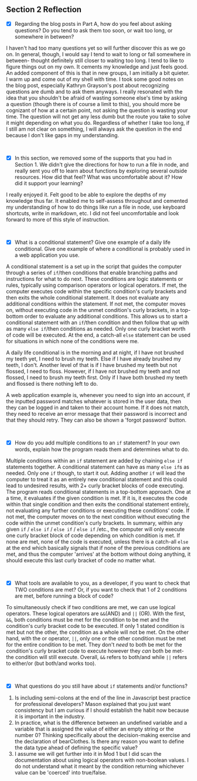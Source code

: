 ## Section 2 Reflection

- [x] Regarding the blog posts in Part A, how do you feel about asking questions? Do you tend to ask them too soon, or wait too long, or somewhere in between?

I haven't had too many questions yet so will further discover this as we go on. In general, though, I would say I tend to wait to long or fall somewhere in between- thought definitely still closer to waiting too long. I tend to like to figure things out on my own. It cements my knowledge and just feels good. An added component of this is that in new groups, I am initially a bit quieter. I warm up and come out of my shell with time. I took some good notes on the blog post, especially Kathryn Grayson's post about recognizing questions are dumb and to ask them anyways. I really resonated with the idea that you shouldn't be afraid of wasting someone else's time by asking a question (though there is of course a limit to this), you should more be cognizant of how at a certain point, not asking the question is wasting your time. The question will not get any less dumb but the route you take to solve it might depending on what you do. Regardless of whether I take too long, if I still am not clear on something, I will always ask the question in the end because I don't like gaps in my understanding.

&nbsp;
- [x] In this section, we removed some of the supports that you had in Section 1. We didn't give the directions for how to run a file in node, and really sent you off to learn about functions by exploring several outside resources. How did that feel? What was uncomfortable about it? How did it support your learning?

I really enjoyed it. Felt good to be able to explore the depths of my knowledge thus far. It enabled me to self-assess throughout and cemented my understanding of how to do things like run a file in node, use keyboard shortcuts, write in markdown, etc. I did not feel uncomfortable and look forward to more of this style of instruction.

&nbsp;
- [x] What is a conditional statement? Give one example of a daily life conditional. Give one example of where a conditional is probably used in a web application you use.

A conditional statement is a set up in the script that guides the computer through a series of `if`/then conditions that enable branching paths and instructions for what to do next. These conditions are logic statements or rules, typically using comparison operators or logical operators. If met, the computer executes code within the specific condition's curly brackets and then exits the whole conditional statement. It does not evaluate any additional conditions within the statement. If not met, the computer moves on, without executing code in the unmet condition's curly brackets, in a top-bottom order to evaluate any additional conditions. This allows us to start a conditional statement with an `if`/then condition and then follow that up with as many `else if`/then conditions as needed. Only one curly bracket worth of code will be executed. At the end, a catch-all `else` statement can be used for situations in which none of the conditions were me.

A daily life conditional is in the morning and at night, if I have not brushed my teeth yet, I need to brush my teeth. Else if I have already brushed my teeth, I don't. Another level of that is if I have brushed my teeth but not flossed, I need to floss. However, if I have not brushed my teeth and not flossed, I need to brush my teeth first. Only if I have both brushed my teeth and flossed is there nothing left to do.

A web application example is, whenever you need to sign into an account, if the inputted password matches whatever is stored in the user data, then they can be logged in and taken to their account home. If it does not match, they need to receive an error message that their password is incorrect and that they should retry. They can also be shown a 'forgot password' button.

&nbsp;
- [x] How do you add multiple conditions to an `if` statement? In your own words, explain how the program reads them and determines what to do.

Multiple conditions within an  `if` statement are added by chaining `else if` statements together. A conditional statement can have as many `else if`s as needed. Only one `if` though, to start it out. Adding another `if` will lead the computer to treat it as an entirely new conditional statement and this could lead to undesired results, with 2+ curly bracket blocks of code executing. The program reads conditional statements in a top-bottom approach. One at a time, it evaluates if the given condition is met. If it is, it executes the code within that single condition and then exits the conditional statement entirely, not evaluating any further conditions or executing these conditions' code. If not met, the computer moves on to the next condition without executing the code within the unmet condition's curly brackets. In summary, within any given `if` / `else if` / `else if` / `else if` /etc., the computer will only execute one curly bracket block of code depending on which condition is met. If none are met, none of the code is executed, unless there is a catch-all `else` at the end which basically signals that if none of the previous conditions are met, and thus the computer 'arrives' at the bottom without doing anything, it should execute this last curly bracket of code no matter what.

&nbsp;
- [x] What tools are available to you, as a developer, if you want to check that TWO conditions are met? Or, if you want to check that 1 of 2 conditions are met, before running a block of code?

To simultaneously check if two conditions are met, we can use logical operators. These logical operators are `&&`(AND) and ``||`` (OR). With the first, `&&`, both conditions must be met for the condition to be met and the condition's curly bracket code to be executed. If only 1 stated condition is met but not the other, the condition as a whole will not be met. On the other hand, with the or operator, `||`, only one or the other condition must be met for the entire condition to be met. They don't _need_ to both be met for the condition's curly bracket code to execute however they _can_ both be met- the condition will still execute. Overall, `&&` refers to both/and while `||` refers to either/or (but both/and works too).

&nbsp;
- [x] What questions do you still have about `if` statements and/or functions?

1. Is including semi-colons at the end of the line in Javascript best practice for professional developers? Mason explained that you just want consistency but I am curious if I should establish the habit now because it is important in the industry.
2. In practice, what is the difference between an undefined variable and a variable that is assigned the value of either an empty string or the number 0? Thinking specifically about the decision-making exercise and the declaration of bearClothes. Is there any reason you want to define the data type ahead of defining the specific value?
3. I assume we will get further into it in Mod 1 but I did scan the documentation about using logical operators with non-boolean values. I do not understand what it meant by the condition returning whichever value can be 'coerced' into true/false.
